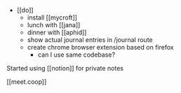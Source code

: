 -	[[do]]
	-	install [[mycroft]]
	-	lunch with [[jana]]
	-	dinner with [[aphid]]
	-	show actual journal entries in /journal route
	-	create chrome browser extension based on firefox
		-	can I use same codebase?

Started using [[notion]] for private notes

[[meet.coop]]

